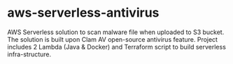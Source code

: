 # aws-serverless-antivirus
AWS Serverless solution to scan malware file when uploaded to S3 bucket. The solution is built upon Clam AV open-source antivirus feature.  Project includes 2 Lambda (Java &amp; Docker) and Terraform script to build serverless infra-structure.
